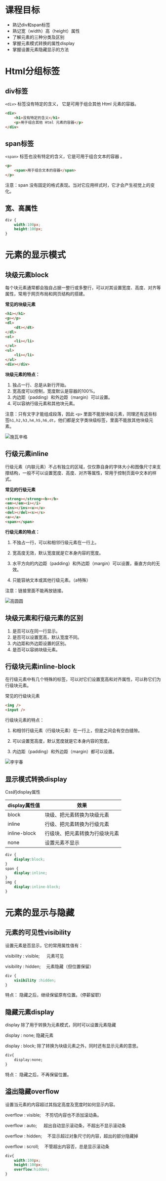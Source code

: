 # 课程目标
- 熟记div和span标签
- 熟记宽（width）高（height）属性
- 了解元素的三种分类及区别
- 掌握元素模式转换的属性display
- 掌握设置元素隐藏显示的方法

# Html分组标签

## div标签

`<div>` 标签没有特定的含义， 它是可用于组合其他 Html 元素的容器。 

`````html
<div>
	<h1>没有特定的含义</h1>
	<p>用于组合其他 Html 元素的容器</p>
</div>
`````

## span标签

`<span>` 标签也没有特定的含义，它是可用于组合文本的容器 。 

```html
<p>
	<span>用于组合文本的容器</span>
</p>
```

注意：span 没有固定的格式表现。当对它应用样式时，它才会产生视觉上的变化。 

## 宽、高属性

```css
div {
    width:100px;
    height:100px;
}
```

# 元素的显示模式

## 块级元素block

每个块元素通常都会独自占据一整行或多整行，可以对其设置宽度、高度、对齐等属性，常用于网页布局和网页结构的搭建。

**常见的块级元素**

```html
<h1></h1>
<p></p>
<dl>
    <dt></dt>
</dl>
<ol>
    <li></li>
</ol>
<ul>
    <li></li>
</ul>
<div></div>
```

**块级元素的特点：**

1. 独占一行、总是从新行开始。
2. 宽高度可以控制，宽度默认是容器的100%。
3. 内边距（padding）和外边距（margin）可以设置。
4. 可以容纳行级元素和其他块元素。

注意：只有文字才能组成段落，因此 `<p>`  里面不能放块级元素，同理还有这些标签`h1,h2,h3,h4,h5,h6,dt`，他们都是文字类块级标签，里面不能放其他块级元素。

![施瓦辛格](images/swxg.jpg)

## 行级元素inline

行级元素（内联元素）不占有独立的区域，仅仅靠自身的字体大小和图像尺寸来支撑结构，一般不可以设置宽度、高度、对齐等属性，常用于控制页面中文本的样式。

**常见的行级元素**

```html
<strong></strong><b></b>
<em></em><i></i>
<ins></ins><u></u>
<del></del><s></s>
<a></a>
<span></span>
```

**行级元素的特点：**

1. 不独占一行，可以和相邻行级元素在一行上。

2. 宽高度无效，默认宽度就是它本身内容的宽度。

3. 水平方向的内边距（padding）和外边距（margin）可以设置，垂直方向的无效。
4. 只能容纳文本或其他行级元素。（a特殊）

注意：链接里面不能再放链接。

![高圆圆](images/gyy.jpg)

## 块级元素和行级元素的区别

1. 是否可以在同一行显示。
2. 是否可以设置宽高，默认宽度不同。
3. 内边距和外边距设置的区别。
4. 是否可以容纳块级元素。

## 行级块元素inline-block

在行级元素中有几个特殊的标签，可以对它们设置宽高和对齐属性，可以称它们为行级块元素。

常见的行级块元素

```html
<img />
<input />
```

行级块元素的特点：

1. 和相邻行级元素（行级块元素）在一行上，但是之间会有空白缝隙。

2. 可以设置宽高度，默认宽度就是它本身内容的宽度。

3. 内边距（padding）和外边距（margin）都可以设置。

![李宇春](images/lyc.jpg)

## 显示模式转换display

Css的display属性

| display属性值 | 效果                           |
| ------------- | ------------------------------ |
| block         | 块级、把元素转换为块级元素     |
| inline        | 行级、把元素转换为行级元素     |
| inline-block  | 行级块、把元素转换为行级块元素 |
| none          | 设置元素不显示                 |

```css
div {
    display:block;
}
span {
    display:inline;
}
img {
    display:inline-block;
}
```

# 元素的显示与隐藏

## 元素的可见性visibility

设置元素是否显示，它的常用属性值有：

visibility : visible; 　 元素可见

visibility : hidden; 　元素隐藏（但位置保留）

```css
div {
    visibility :hidden;
}
```

特点： 隐藏之后，继续保留原有位置。（停薪留职）

## 隐藏元素display

display 除了用于转换为元素模式，同时可以设置元素隐藏

display : none; 隐藏元素

display : block; 除了转换为块级元素之外，同时还有显示元素的意思。

```html
div{
    display:none;
}
```

特点： 隐藏之后，不再保留位置。

## 溢出隐藏overflow

设置当元素的内容超过其指定高度及宽度时如何显示内容。

overflow : visible;　不剪切内容也不添加滚动条。

overflow : auto; 　 超出自动显示滚动条，不超出不显示滚动条

overflow : hidden; 　不显示超过对象尺寸的内容，超出的部分隐藏掉

overflow : scroll; 　不管超出内容否，总是显示滚动条

```css
div{
    width:100px;
    height:100px;
    overflow:hidden;
}
```
